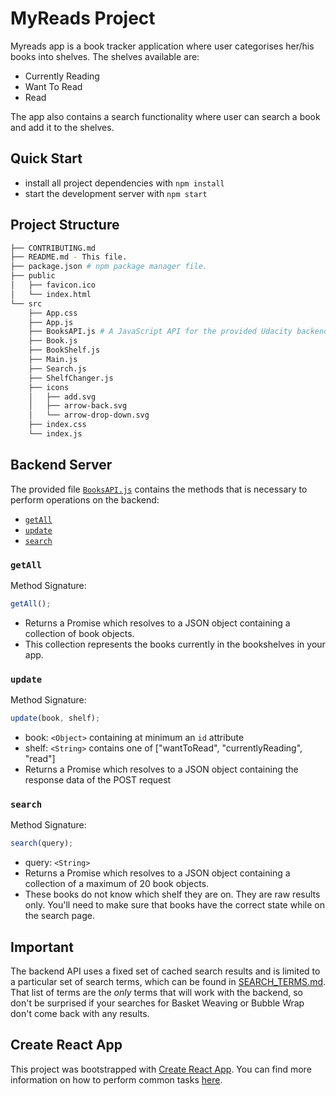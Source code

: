# MyReads Project

Myreads app is a book tracker application where user categorises her/his books into shelves. The shelves available are:

- Currently Reading
- Want To Read
- Read <br>

The app also contains a search functionality where user can search a book and add it to the shelves.

## Quick Start

- install all project dependencies with `npm install`
- start the development server with `npm start`

## Project Structure

```bash
├── CONTRIBUTING.md
├── README.md - This file.
├── package.json # npm package manager file.
├── public
│   ├── favicon.ico
│   └── index.html
└── src
    ├── App.css
    ├── App.js
    ├── BooksAPI.js # A JavaScript API for the provided Udacity backend. Instructions for the methods are below.
    ├── Book.js
    ├── BookShelf.js
    ├── Main.js
    ├── Search.js
    ├── ShelfChanger.js
    ├── icons
    │   ├── add.svg
    │   ├── arrow-back.svg
    │   └── arrow-drop-down.svg
    ├── index.css
    └── index.js
```

## Backend Server

The provided file [`BooksAPI.js`](src/BooksAPI.js) contains the methods that is necessary to perform operations on the backend:

- [`getAll`](#getall)
- [`update`](#update)
- [`search`](#search)

### `getAll`

Method Signature:

```js
getAll();
```

- Returns a Promise which resolves to a JSON object containing a collection of book objects.
- This collection represents the books currently in the bookshelves in your app.

### `update`

Method Signature:

```js
update(book, shelf);
```

- book: `<Object>` containing at minimum an `id` attribute
- shelf: `<String>` contains one of ["wantToRead", "currentlyReading", "read"]
- Returns a Promise which resolves to a JSON object containing the response data of the POST request

### `search`

Method Signature:

```js
search(query);
```

- query: `<String>`
- Returns a Promise which resolves to a JSON object containing a collection of a maximum of 20 book objects.
- These books do not know which shelf they are on. They are raw results only. You'll need to make sure that books have the correct state while on the search page.

## Important

The backend API uses a fixed set of cached search results and is limited to a particular set of search terms, which can be found in [SEARCH_TERMS.md](SEARCH_TERMS.md). That list of terms are the _only_ terms that will work with the backend, so don't be surprised if your searches for Basket Weaving or Bubble Wrap don't come back with any results.

## Create React App

This project was bootstrapped with [Create React App](https://github.com/facebook/create-react-app). You can find more information on how to perform common tasks [here](https://github.com/facebook/create-react-app/blob/main/packages/cra-template/template/README.md).
